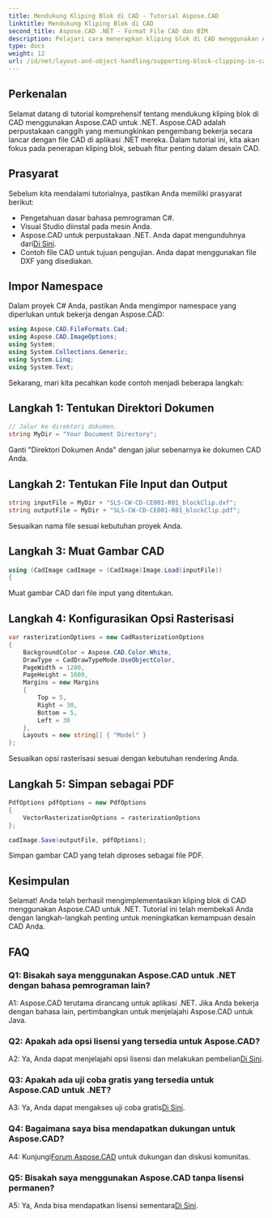 ```yaml
---
title: Mendukung Kliping Blok di CAD - Tutorial Aspose.CAD
linktitle: Mendukung Kliping Blok di CAD
second_title: Aspose.CAD .NET - Format File CAD dan BIM
description: Pelajari cara menerapkan kliping blok di CAD menggunakan Aspose.CAD untuk .NET. Tingkatkan kemampuan desain Anda dengan tutorial langkah demi langkah ini.
type: docs
weight: 12
url: /id/net/layout-and-object-handling/supporting-block-clipping-in-cad/
---
```

## Perkenalan

Selamat datang di tutorial komprehensif tentang mendukung kliping blok di CAD menggunakan Aspose.CAD untuk .NET. Aspose.CAD adalah perpustakaan canggih yang memungkinkan pengembang bekerja secara lancar dengan file CAD di aplikasi .NET mereka. Dalam tutorial ini, kita akan fokus pada penerapan kliping blok, sebuah fitur penting dalam desain CAD.

## Prasyarat

Sebelum kita mendalami tutorialnya, pastikan Anda memiliki prasyarat berikut:

- Pengetahuan dasar bahasa pemrograman C#.
- Visual Studio diinstal pada mesin Anda.
-  Aspose.CAD untuk perpustakaan .NET. Anda dapat mengunduhnya dari[Di Sini](https://releases.aspose.com/cad/net/).
- Contoh file CAD untuk tujuan pengujian. Anda dapat menggunakan file DXF yang disediakan.

## Impor Namespace

Dalam proyek C# Anda, pastikan Anda mengimpor namespace yang diperlukan untuk bekerja dengan Aspose.CAD:

```csharp
using Aspose.CAD.FileFormats.Cad;
using Aspose.CAD.ImageOptions;
using System;
using System.Collections.Generic;
using System.Linq;
using System.Text;
```

Sekarang, mari kita pecahkan kode contoh menjadi beberapa langkah:

## Langkah 1: Tentukan Direktori Dokumen

```csharp
// Jalur ke direktori dokumen.
string MyDir = "Your Document Directory";
```

Ganti "Direktori Dokumen Anda" dengan jalur sebenarnya ke dokumen CAD Anda.

## Langkah 2: Tentukan File Input dan Output

```csharp
string inputFile = MyDir + "SLS-CW-CD-CE001-R01_blockClip.dxf";
string outputFile = MyDir + "SLS-CW-CD-CE001-R01_blockClip.pdf";
```

Sesuaikan nama file sesuai kebutuhan proyek Anda.

## Langkah 3: Muat Gambar CAD

```csharp
using (CadImage cadImage = (CadImage)Image.Load(inputFile))
{
```

Muat gambar CAD dari file input yang ditentukan.

## Langkah 4: Konfigurasikan Opsi Rasterisasi

```csharp
var rasterizationOptions = new CadRasterizationOptions
{
    BackgroundColor = Aspose.CAD.Color.White,
    DrawType = CadDrawTypeMode.UseObjectColor,
    PageWidth = 1200,
    PageHeight = 1600,
    Margins = new Margins
    {
        Top = 5,
        Right = 30,
        Bottom = 5,
        Left = 30
    },
    Layouts = new string[] { "Model" }
};
```

Sesuaikan opsi rasterisasi sesuai dengan kebutuhan rendering Anda.

## Langkah 5: Simpan sebagai PDF

```csharp
PdfOptions pdfOptions = new PdfOptions
{
    VectorRasterizationOptions = rasterizationOptions
};

cadImage.Save(outputFile, pdfOptions);
```

Simpan gambar CAD yang telah diproses sebagai file PDF.

## Kesimpulan

Selamat! Anda telah berhasil mengimplementasikan kliping blok di CAD menggunakan Aspose.CAD untuk .NET. Tutorial ini telah membekali Anda dengan langkah-langkah penting untuk meningkatkan kemampuan desain CAD Anda.

## FAQ

### Q1: Bisakah saya menggunakan Aspose.CAD untuk .NET dengan bahasa pemrograman lain?

A1: Aspose.CAD terutama dirancang untuk aplikasi .NET. Jika Anda bekerja dengan bahasa lain, pertimbangkan untuk menjelajahi Aspose.CAD untuk Java.

### Q2: Apakah ada opsi lisensi yang tersedia untuk Aspose.CAD?

 A2: Ya, Anda dapat menjelajahi opsi lisensi dan melakukan pembelian[Di Sini](https://purchase.aspose.com/buy).

### Q3: Apakah ada uji coba gratis yang tersedia untuk Aspose.CAD untuk .NET?

 A3: Ya, Anda dapat mengakses uji coba gratis[Di Sini](https://releases.aspose.com/).

### Q4: Bagaimana saya bisa mendapatkan dukungan untuk Aspose.CAD?

 A4: Kunjungi[Forum Aspose.CAD](https://forum.aspose.com/c/cad/19) untuk dukungan dan diskusi komunitas.

### Q5: Bisakah saya menggunakan Aspose.CAD tanpa lisensi permanen?

 A5: Ya, Anda bisa mendapatkan lisensi sementara[Di Sini](https://purchase.aspose.com/temporary-license/).